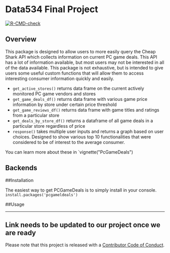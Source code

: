 # Data534 Final Project
<!-- badges: start -->
  [![R-CMD-check](https://github.com/DishaDH123/pcgamedeals/workflows/R-CMD-check/badge.svg)](https://github.com/DishaDH123/pcgamedeals/actions)
  <!-- badges: end -->

## Overview

This package is designed to allow users to more easily query the Cheap Shark API which collects information on current PC game deals. This API has a lot of information available, but most users may not be interested in all of the data available. This package is not exhaustive, but is intended to give users some useful custom functions that will allow them to access interesting consumer information quickly and easily. 

* `get_active_stores()` returns data frame on the current actively monitored PC game vendors and stores
* `get_game_deals_df()` returns data frame with various game price information by store under certain price threshold
* `get_game_reviews_df()` returns data frame with game titles and ratings from a particular store
* `get_deals_by_store_df()` returns a dataframe of all game deals in a particular store regardless of price
* `response()` takes multiple user inputs and returns a graph based on user choices. Designed to show various top 10 functionalities that were considered to be of interest to the average consumer. 

You can learn more about these in `vignette("PcGameDeals")

## Backends

##Installation 

The easiest way to get PCGameDeals is to simply install in your console. 
`install.packages('pcgameldeals')`

##Usage




---
## Link needs to be updated to our project once we are ready
Please note that this project is released with a [Contributor Code of Conduct](https://dplyr.tidyverse.org/CODE_OF_CONDUCT).
